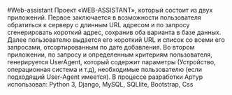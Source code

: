#Web-assistant 
Проект «WEB-ASSISTANT», который
состоит из двух приложений. Первое заключается в возможности пользователя обратиться к
серверу с длинным URL адресом и по запросу сгенерировать короткий адрес, сохранив оба
варианта в базе данных. Далее пользователю выдается его короткий URL и список со всеми
его запросами, отсортированным по дате добавления. Во втором приложении, по запросу и
определенным критериям пользователя, генерируется UserAgent, который содержит
параметры (Устройство, операционная система и т.д), необходимые пользователю (если
подходящий User-Agent имеется). В процессе разработки Артур использовал: Python 3,
Django, MySQL, SQLlite, Bootstrap, Сss
